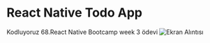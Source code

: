 # React Native Todo App
Kodluyoruz 68.React Native Bootcamp week 3 ödevi
![Ekran Alıntısı](https://user-images.githubusercontent.com/56413015/105616356-592ecd00-5de7-11eb-8aa8-339596b1326b.PNG)
